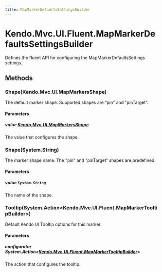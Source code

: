 ```yaml
---
title: MapMarkerDefaultsSettingsBuilder
---
```


# Kendo.Mvc.UI.Fluent.MapMarkerDefaultsSettingsBuilder
Defines the fluent API for configuring the MapMarkerDefaultsSettings settings.




## Methods


### Shape(Kendo.Mvc.UI.MapMarkersShape)
The default marker shape. Supported shapes are "pin" and "pinTarget".


#### Parameters

##### value [Kendo.Mvc.UI.MapMarkersShape](/api/wrappers/aspnet-mvc/Kendo.Mvc.UI/MapMarkersShape)
The value that configures the shape.





### Shape(System.String)
The marker shape name. The "pin" and "pinTarget" shapes are predefined.


#### Parameters

##### value `System.String`
The name of the shape.





### Tooltip(System.Action\<Kendo.Mvc.UI.Fluent.MapMarkerTooltipBuilder\>)
Default Kendo UI Tooltip options for this marker.


#### Parameters

##### configurator System.Action<[Kendo.Mvc.UI.Fluent.MapMarkerTooltipBuilder](/api/wrappers/aspnet-mvc/Kendo.Mvc.UI.Fluent/MapMarkerTooltipBuilder)>
The action that configures the tooltip.






